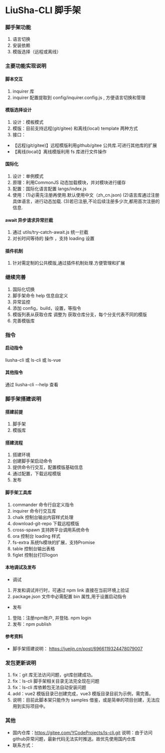 # LiuSha-CLI 脚手架 

### 脚手架功能
1. 语言切换
2. 安装依赖
3. 模版选择（远程或离线）

### 主要功能实现说明
#### 脚本交互
1. inquirer 库
2. inquirer 配置提取到 config/inquirer.config.js , 方便语言切换和管理

#### 模版选择设计
1. 设计：模板模式
2. 模版：目前支持远程(git/gitee) 和离线(local) template 两种方式
3. 接口：
- 【远程(git/gitee)】远程模版利用github/gitee 公共库.可进行其他库的扩展
- 【离线(local)】离线模版利用 fs 库进行文件操作

#### 国际化
1. 设计：单例模式
2. 原理：利用CommonJS 动态加载模块，并对模块进行缓存
3. 配置：国际化语言配置 langs/index.js
4. 使用：(1)必需先注册再使用.默认使用中文（zh_cn.json)
        (2)语言库通过注册具体语言，进行动态加载.
        (3)若已注册,不论后续注册多少次,都用首次注册的信息.

#### await 异步请求异常拦截
1. 通过 utils/try-catch-await.js 统一拦截
2. 对长时间等待的 操作 ，支持 loading 设置

#### 插件机制
1. 针对需定制的公共模版,通过插件机制处理.方便管理和扩展

### 继续完善
1. 国际化切换
2. 脚手架命令 help 信息自定义
3. 异常监控
4. 添加 config，build，设置，等指令
5. 模版列表从获取仓库 调整为 获取仓库分支，每个分支代表不同的模版
6. 完善模版库

### 指令
#### 启动指令
liusha-cli 或 ls-cli 或 ls-vue

#### 其他指令
通过 liusha-cli --help 查看

### 脚手架搭建说明

#### 搭建前提
1. 脚手架
2. 模版库

#### 搭建流程
1. 搭建环境
2. 创建脚手架启动命令
3. 提供命令行交互，配置模版基础信息
4. 通过配置，下载远程模版
5. 发布

#### 脚手架工具库
1. commander 命令行自定义指令
2. inquirer 命令行交互库
3. chalk 控制台输出内容样式处理
4. download-git-repo 下载远程模版
5. cross-spawn 支持跨平台调用系统命令
6. ora 控制台 loading 样式
7. fs-extra 系统fs模块的扩展，支持Promise
8. table 控制台输出表格
9. figlet 控制台打印logon

#### 本地调试及发布
- 调试
1. 开发和调试并行时，可通过 npm link 直接在当前环境上验证
2. package.json 文件中必需配置 bin 属性,用于设置启动指令

- 发布
1. 登陆：注册npm账户, 并登陆. npm login
2. 发布：npm publish

#### 参考资料
- 脚手架搭建说明： https://juejin.cn/post/6966119324478079007

### 发包更新说明
1. fix：git 库无法访问问题，git库创建成功。
2. fix：ls-cli 脚手架相关目录无法完全现在问题
3. fix：ls-cli 库依赖包无法自动安装问题
4. add：vue2 模版目录已创建完成，vue3 模版目录目前为示例，需完善。
5. 说明：目前此脚本架只能作为 samples 借鉴，或是简单的项目创建，无法应用到实际项目中。

### 其他
- 国内仓库：https://gitee.com/YCodeProjects/ls-cli.git
  说明：由于访问github异常问题，最新代码无法实时推送。故优先使用国内仓库
- 联系方式：
